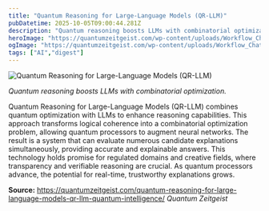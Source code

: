 ```yaml
---
title: "Quantum Reasoning for Large-Language Models (QR-LLM)"
pubDatetime: 2025-10-05T09:00:44.281Z
description: "Quantum reasoning boosts LLMs with combinatorial optimization."
heroImage: "https://quantumzeitgeist.com/wp-content/uploads/Workflow_Chatqpt_white-1024x568.png"
ogImage: "https://quantumzeitgeist.com/wp-content/uploads/Workflow_Chatqpt_white-1024x568.png"
tags: ["AI","digest"]
---
```


![Quantum Reasoning for Large-Language Models (QR-LLM)](https://quantumzeitgeist.com/wp-content/uploads/Workflow_Chatqpt_white-1024x568.png)

_Quantum reasoning boosts LLMs with combinatorial optimization._

Quantum Reasoning for Large-Language Models (QR-LLM) combines quantum optimization with LLMs to enhance reasoning capabilities. This approach transforms logical coherence into a combinatorial optimization problem, allowing quantum processors to augment neural networks. The result is a system that can evaluate numerous candidate explanations simultaneously, providing accurate and explainable answers. This technology holds promise for regulated domains and creative fields, where transparency and verifiable reasoning are crucial. As quantum processors advance, the potential for real-time, trustworthy explanations grows.

**Source:** https://quantumzeitgeist.com/quantum-reasoning-for-large-language-models-qr-llm-quantum-intelligence/ *Quantum Zeitgeist*
